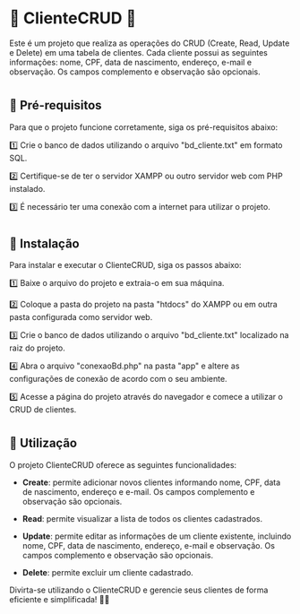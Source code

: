 # 👥 **ClienteCRUD** 💼

Este é um projeto que realiza as operações do CRUD (Create, Read, Update e Delete) em uma tabela de clientes. Cada cliente possui as seguintes informações: nome, CPF, data de nascimento, endereço, e-mail e observação. Os campos complemento e observação são opcionais.

#
## 🔧 **Pré-requisitos**

Para que o projeto funcione corretamente, siga os pré-requisitos abaixo:

1️⃣ Crie o banco de dados utilizando o arquivo "bd_cliente.txt" em formato SQL.

2️⃣ Certifique-se de ter o servidor XAMPP ou outro servidor web com PHP instalado.

3️⃣ É necessário ter uma conexão com a internet para utilizar o projeto.

#
## 🚀 **Instalação**

Para instalar e executar o ClienteCRUD, siga os passos abaixo:

1️⃣ Baixe o arquivo do projeto e extraia-o em sua máquina.

2️⃣ Coloque a pasta do projeto na pasta "htdocs" do XAMPP ou em outra pasta configurada como servidor web.

3️⃣ Crie o banco de dados utilizando o arquivo "bd_cliente.txt" localizado na raiz do projeto.

4️⃣ Abra o arquivo "conexaoBd.php" na pasta "app" e altere as configurações de conexão de acordo com o seu ambiente.

5️⃣ Acesse a página do projeto através do navegador e comece a utilizar o CRUD de clientes.

#
## 💼 **Utilização**

O projeto ClienteCRUD oferece as seguintes funcionalidades:

- **Create**: permite adicionar novos clientes informando nome, CPF, data de nascimento, endereço e e-mail. Os campos complemento e observação são opcionais.

- **Read**: permite visualizar a lista de todos os clientes cadastrados.

- **Update**: permite editar as informações de um cliente existente, incluindo nome, CPF, data de nascimento, endereço, e-mail e observação. Os campos complemento e observação são opcionais.

- **Delete**: permite excluir um cliente cadastrado.

Divirta-se utilizando o ClienteCRUD e gerencie seus clientes de forma eficiente e simplificada! 💼✨

